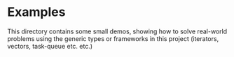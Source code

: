 # Examples

This directory contains some small demos, showing how to solve real-world problems using the generic types or frameworks
in this project (iterators, vectors, task-queue etc. etc.)
